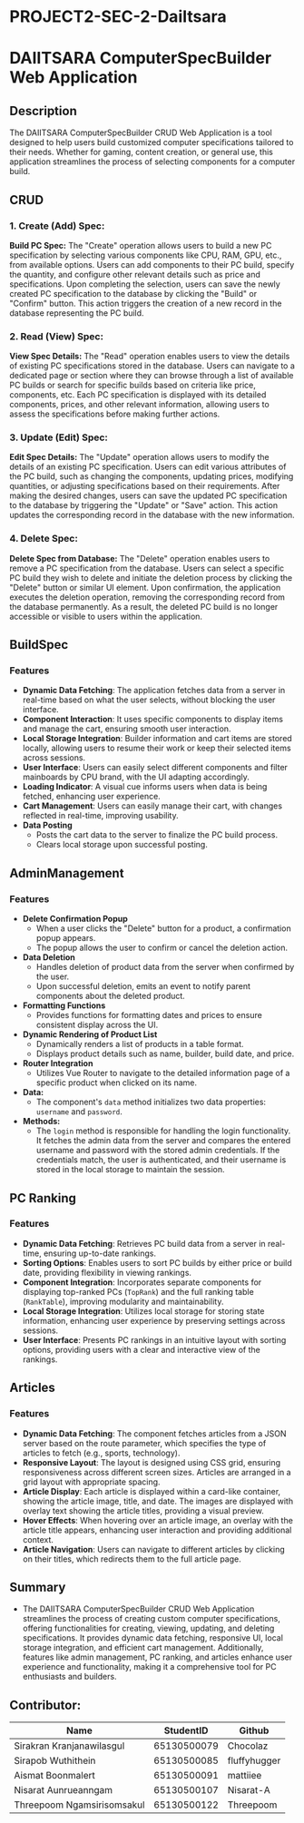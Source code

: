 # PROJECT2-SEC-2-DaiItsara

# DAIITSARA ComputerSpecBuilder Web Application

## Description
The DAIITSARA ComputerSpecBuilder CRUD Web Application is a tool designed to help users build customized computer specifications tailored to their needs. Whether for gaming, content creation, or general use, this application streamlines the process of selecting components for a computer build.
## CRUD
### 1. Create (Add) Spec:

**Build PC Spec:**
The "Create" operation allows users to build a new PC specification by selecting various components like CPU, RAM, GPU, etc., from available options. Users can add components to their PC build, specify the quantity, and configure other relevant details such as price and specifications. Upon completing the selection, users can save the newly created PC specification to the database by clicking the "Build" or "Confirm" button. This action triggers the creation of a new record in the database representing the PC build.

### 2. Read (View) Spec:

**View Spec Details:**
The "Read" operation enables users to view the details of existing PC specifications stored in the database. Users can navigate to a dedicated page or section where they can browse through a list of available PC builds or search for specific builds based on criteria like price, components, etc. Each PC specification is displayed with its detailed components, prices, and other relevant information, allowing users to assess the specifications before making further actions.

### 3. Update (Edit) Spec:

**Edit Spec Details:**
The "Update" operation allows users to modify the details of an existing PC specification. Users can edit various attributes of the PC build, such as changing the components, updating prices, modifying quantities, or adjusting specifications based on their requirements. After making the desired changes, users can save the updated PC specification to the database by triggering the "Update" or "Save" action. This action updates the corresponding record in the database with the new information.

### 4. Delete Spec:

**Delete Spec from Database:**
The "Delete" operation enables users to remove a PC specification from the database. Users can select a specific PC build they wish to delete and initiate the deletion process by clicking the "Delete" button or similar UI element. Upon confirmation, the application executes the deletion operation, removing the corresponding record from the database permanently. As a result, the deleted PC build is no longer accessible or visible to users within the application.

## BuildSpec

### Features
- **Dynamic Data Fetching**: The application fetches data from a server in real-time based on what the user selects, without blocking the user interface.
- **Component Interaction**: It uses specific components to display items and manage the cart, ensuring smooth user interaction.
- **Local Storage Integration**: Builder information and cart items are stored locally, allowing users to resume their work or keep their selected items across sessions.
- **User Interface**: Users can easily select different components and filter mainboards by CPU brand, with the UI adapting accordingly.
- **Loading Indicator**: A visual cue informs users when data is being fetched, enhancing user experience.
- **Cart Management**: Users can easily manage their cart, with changes reflected in real-time, improving usability.
- **Data Posting**
  - Posts the cart data to the server to finalize the PC build process.
  - Clears local storage upon successful posting.
    
## AdminManagement
### Features
- **Delete Confirmation Popup**
  - When a user clicks the "Delete" button for a product, a confirmation popup appears.
  - The popup allows the user to confirm or cancel the deletion action.
- **Data Deletion**
  - Handles deletion of product data from the server when confirmed by the user.
  - Upon successful deletion, emits an event to notify parent components about the deleted product.
- **Formatting Functions**
  - Provides functions for formatting dates and prices to ensure consistent display across the UI.
- **Dynamic Rendering of Product List**
  - Dynamically renders a list of products in a table format.
  - Displays product details such as name, builder, build date, and price.
- **Router Integration**
  - Utilizes Vue Router to navigate to the detailed information page of a specific product when clicked on its name.
- **Data:**
  - The component's `data` method initializes two data properties: `username` and `password`.
- **Methods:**
  - The `login` method is responsible for handling the login functionality. It fetches the admin data from the server and compares the entered username and password with the stored admin credentials. If the credentials match, the user is authenticated, and their username is stored in the local storage to maintain the session.
    

 ## PC Ranking
 ### Features
 - **Dynamic Data Fetching**: Retrieves PC build data from a server in real-time, ensuring up-to-date rankings.
- **Sorting Options**: Enables users to sort PC builds by either price or build date, providing flexibility in viewing rankings.
- **Component Integration**: Incorporates separate components for displaying top-ranked PCs (`TopRank`) and the full ranking table (`RankTable`), improving modularity and maintainability.
- **Local Storage Integration**: Utilizes local storage for storing state information, enhancing user experience by preserving settings across sessions.
- **User Interface**: Presents PC rankings in an intuitive layout with sorting options, providing users with a clear and interactive view of the rankings.


## Articles
### Features
- **Dynamic Data Fetching**: The component fetches articles from a JSON server based on the route parameter, which specifies the type of articles to fetch (e.g., sports, technology).
- **Responsive Layout**: The layout is designed using CSS grid, ensuring responsiveness across different screen sizes. Articles are arranged in a grid layout with appropriate spacing.
- **Article Display**: Each article is displayed within a card-like container, showing the article image, title, and date. The images are displayed with overlay text showing the article titles, providing a visual preview.
- **Hover Effects**: When hovering over an article image, an overlay with the article title appears, enhancing user interaction and providing additional context.
- **Article Navigation**: Users can navigate to different articles by clicking on their titles, which redirects them to the full article page.

## Summary
- The DAIITSARA ComputerSpecBuilder CRUD Web Application streamlines the process of creating custom computer specifications, offering functionalities for creating, viewing, updating, and deleting specifications. It provides dynamic data fetching, responsive UI, local storage integration, and efficient cart management. Additionally, features like admin management, PC ranking, and articles enhance user experience and functionality, making it a comprehensive tool for PC enthusiasts and builders.

## Contributor:

<table>
  <thead>
    <tr>
      <th>Name</th>
      <th>StudentID</th>
      <th>Github</th>
    </tr>
  </thead>
  <tbody>
    <tr>
      <td>Sirakran Kranjanawilasgul</td>
      <td>65130500079</td>
      <td>Chocolaz</td>
    </tr>
    <tr>
      <td>Sirapob Wuthithein</td>
      <td>65130500085</td>
      <td>fluffyhugger</td>
    </tr>
    <tr>
      <td>Aismat Boonmalert</td>
      <td>65130500091</td>
      <td>mattiiee</td>
    </tr>
    <tr>
      <td>Nisarat Aunrueanngam</td>
      <td>65130500107</td>
      <td>Nisarat-A</td>
    </tr>
    <tr>
      <td>Threepoom Ngamsirisomsakul</td>
      <td>65130500122</td>
      <td>Threepoom</td>
    </tr>
  </tbody>
</table>
